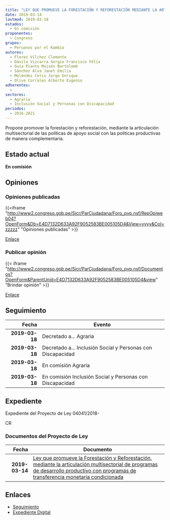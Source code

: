 ```yaml
---
title: "LEY QUE PROMUEVE LA FORESTACIÓN Y REFORESTACIÓN MEDIANTE LA ARTICULACIÓN MULTISECTORIAL DE PROGRAMAS DE DESARROLLO PRODUCTIVO CON PROGRAMAS DE TRANSFERENCIA MONETARIA CONDICIONADA"
date: 2019-03-14
lastmod: 2019-03-18
estados: 
  - En comisión
proponentes: 
  - Congreso
grupos: 
  - Peruanos por el Kambio
autores: 
  - Flores Vílchez Clemente
  - Dávila Vizcarra Sergio Francisco Félix
  - Guía Pianto Moisés Bartolomé
  - Sánchez Alva Janet Emilia
  - Meléndez Celis Jorge Enrique
  - Oliva Corrales Alberto Eugenio
adherentes: 
  - 
sectores: 
  - Agraria
  - Inclusión Social y Personas con Discapacidad
periodos: 
  - 2016-2021
---
```


Propone promover la forestación y reforestación, mediante la articulación multisectorial de las políticas de apoyo social con las políticas productivas de manera complementaria.


## Estado actual

**En comisión**

## Opiniones

### Opiniones publicadas

{{<iframe "http://www2.congreso.gob.pe/Sicr/ParCiudadana/Foro_pvp.nsf/RepOpiweb04?OpenForm&Db=E4D7132D633A92F9052583BE005105D4&View=yyyy&Col=zzzzz" "Opiniones publicadas" >}}

[Enlace](http://www2.congreso.gob.pe/Sicr/ParCiudadana/Foro_pvp.nsf/RepOpiweb04?OpenForm&Db=E4D7132D633A92F9052583BE005105D4&View=yyyy&Col=zzzzz)
### Publicar opinión

{{< iframe "http://www2.congreso.gob.pe/Sicr/ParCiudadana/Foro_pvp.nsf/Documentos?OpenForm&ParentUnid=E4D7132D633A92F9052583BE005105D4&view" "Brindar opinión" >}}

[Enlace](http://www2.congreso.gob.pe/Sicr/ParCiudadana/Foro_pvp.nsf/Documentos?OpenForm&ParentUnid=E4D7132D633A92F9052583BE005105D4&view)

## Seguimiento

| Fecha | Evento |
|------:|--------|
| **2019-03-18** | Decretado a... Agraria|
| **2019-03-18** | Decretado a... Inclusión Social y Personas con Discapacidad|
| **2019-03-18** | En comisión Agraria|
| **2019-03-18** | En comisión Inclusión Social y Personas con Discapacidad|


## Expediente

Expediente del Proyecto de Ley 04041/2018-

CR


### Documentos del Proyecto de Ley

| Fecha | Documento |
|------:|--------|
| **2019-03-14** | [Ley que promueve la Forestación y Reforestación, mediante la articulación multisectorial de programas de desarrollo productivo con programas de transferencia monetaria condicionada](http://www.leyes.congreso.gob.pe/Documentos/2016_2021/Proyectos_de_Ley_y_de_Resoluciones_Legislativas/PL0403620190314.pdf) |

## Enlaces 

- [Seguimiento](http://www2.congreso.gob.pe/Sicr/TraDocEstProc/CLProLey2016.nsf/f7fff46988ca05b1052578e100829cc7/edd264009dbc1e14052583be0054456e?OpenDocument)
- [Expediente Digital](http://www2.congreso.gob.pe/Sicr/TraDocEstProc/CLProLey2016.nsf/f7fff46988ca05b1052578e100829cc7/edd264009dbc1e14052583be0054456e?OpenDocument&Click=05257FB7005EB655.eb71d0cf91d8294e05256cdf006b5706/$Body/0.1C6C)
